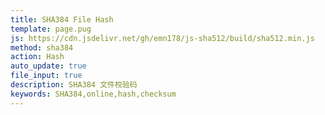 ```yaml
---
title: SHA384 File Hash
template: page.pug
js: https://cdn.jsdelivr.net/gh/emn178/js-sha512/build/sha512.min.js
method: sha384
action: Hash
auto_update: true
file_input: true
description: SHA384 文件校验码
keywords: SHA384,online,hash,checksum
---
```

